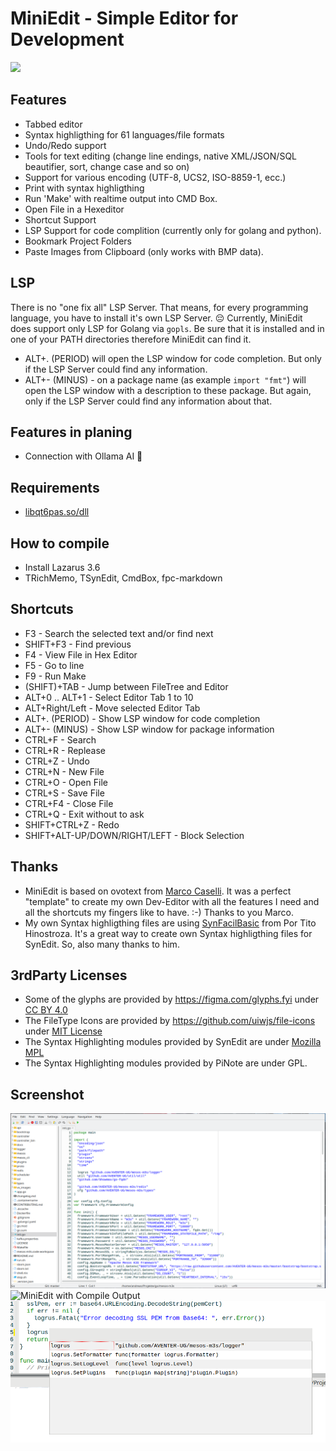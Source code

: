 # MiniEdit - Simple Editor for Development

[![](https://www.paypalobjects.com/en_US/i/btn/btn_donateCC_LG.gif)](https://www.paypal.com/donate/?hosted_button_id=ZDB5ZSNJNK9XQ)

## Features

- Tabbed editor
- Syntax highligthing for 61 languages/file formats
- Undo/Redo support
- Tools for text editing (change line endings, native XML/JSON/SQL beautifier, sort, change case and so on)
- Support for various encoding (UTF-8, UCS2, ISO-8859-1, ecc.)
- Print with syntax highligthing
- Run 'Make' with realtime output into CMD Box.
- Open File in a Hexeditor
- Shortcut Support
- LSP Support for code complition (currently only for golang and python).
- Bookmark Project Folders
- Paste Images from Clipboard (only works with BMP data).

## LSP

There is no "one fix all" LSP Server. That means, for every programming
language, you have to install it's own LSP Server. 😔 Currently, MiniEdit
does support only LSP for Golang via `gopls`. Be sure that it is installed
and in one of your PATH directories therefore MiniEdit can find it.

- ALT+. (PERIOD) will open the LSP window for code completion. But only if the
LSP Server could find any information.
- ALT+- (MINUS) - on a package name (as example `import "fmt"`) will open the
LSP window with a description to these package. But again, only if the LSP
Server could find any information about that.

## Features in planing

- Connection with Ollama AI 🤷

## Requirements

- [libqt6pas.so/dll](https://github.com/davidbannon/libqt6pas/releases)


## How to compile

- Install Lazarus 3.6
- TRichMemo, TSynEdit, CmdBox, fpc-markdown

## Shortcuts

- F3 - Search the selected text and/or find next
- SHIFT+F3 - Find previous
- F4 - View File in Hex Editor
- F5 - Go to line
- F9 - Run Make
- (SHIFT)+TAB - Jump between FileTree and Editor
- ALT+0 .. ALT+1 - Select Editor Tab 1 to 10
- ALT+Right/Left - Move selected Editor Tab
- ALT+. (PERIOD) - Show LSP window for code completion
- ALT+- (MINUS) - Show LSP window for package information
- CTRL+F - Search
- CTRL+R - Replease
- CTRL+Z - Undo
- CTRL+N - New File
- CTRL+O - Open File
- CTRL+S - Save File
- CTRL+F4 - Close File
- CTRL+Q - Exit without to ask
- SHIFT+CTRL+Z - Redo
- SHIFT+ALT-UP/DOWN/RIGHT/LEFT - Block Selection

## Thanks

- MiniEdit is based on ovotext from [Marco Caselli](https://github.com/varianus/ovotext/). It was a perfect "template" to create
my own Dev-Editor with all the features I need and all the shortcuts my fingers like to have. :-) Thanks to you Marco.
- My own Syntax highligthing files are using [SynFacilBasic](https://github.com/t-edson/SynFacilSyn) from Por Tito Hinostroza.
It's a great way to create own Syntax highligthing files for SynEdit. So, also many thanks to him.

## 3rdParty Licenses

- Some of the glyphs are provided by https://figma.com/glyphs.fyi under [CC BY 4.0](https://creativecommons.org/licenses/by/4.0/)
- The FileType Icons are provided by https://github.com/uiwjs/file-icons under [MIT License](https://opensource.org/licenses/MIT)
- The Syntax Highlighting modules provided by SynEdit are under [Mozilla MPL](http://www.mozilla.org/MPL/)
- The Syntax Highlighting modules provided by PiNote are under GPL.

## Screenshot

![MiniEdit](assets/screenshot.png)
![MiniEdit with Compile Output](assets/clipboard_20250206222548.bmp)
![LSP](assets/lsp.png)
